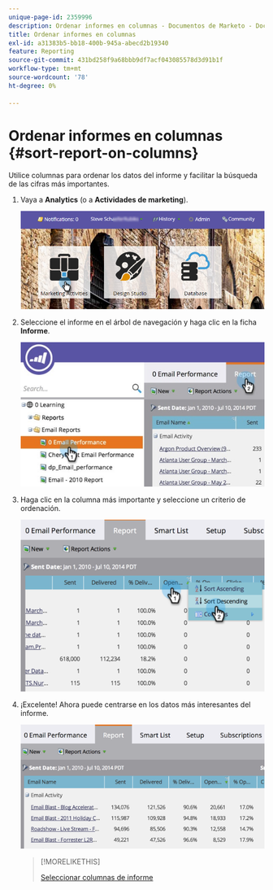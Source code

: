 ```yaml
---
unique-page-id: 2359996
description: Ordenar informes en columnas - Documentos de Marketo - Documentación del producto
title: Ordenar informes en columnas
exl-id: a31383b5-bb18-400b-945a-abecd2b19340
feature: Reporting
source-git-commit: 431bd258f9a68bbb9df7acf043085578d3d91b1f
workflow-type: tm+mt
source-wordcount: '78'
ht-degree: 0%

---
```


# Ordenar informes en columnas {#sort-report-on-columns}

Utilice columnas para ordenar los datos del informe y facilitar la búsqueda de las cifras más importantes.

1. Vaya a **Analytics** (o a **Actividades de marketing**).

   ![](assets/login-marketing-activities.png)

1. Seleccione el informe en el árbol de navegación y haga clic en la ficha **Informe**.

   ![](assets/reports2.jpg)

1. Haga clic en la columna más importante y seleccione un criterio de ordenación.

   ![](assets/image2014-9-16-10-3a47-3a46.png)

1. ¡Excelente! Ahora puede centrarse en los datos más interesantes del informe.

   ![](assets/image2014-9-16-10-3a47-3a50.png)

   >[!MORELIKETHIS]
   >
   >[Seleccionar columnas de informe](/help/marketo/product-docs/reporting/basic-reporting/editing-reports/select-report-columns.md)
